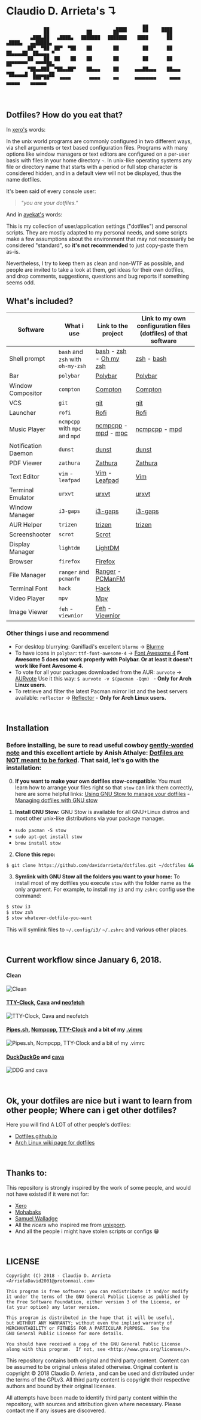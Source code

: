 # Claudio D. Arrieta's ↴

```
              ▄▄                         ▄▄▄▄      ██     ▄▄▄▄                         
              ██              ██        ██▀▀▀      ▀▀     ▀▀██                         
         ▄███▄██   ▄████▄   ███████   ███████    ████       ██       ▄████▄   ▄▄█████▄ 
        ██▀  ▀██  ██▀  ▀██    ██        ██         ██       ██      ██▄▄▄▄██  ██▄▄▄▄ ▀ 
        ██    ██  ██    ██    ██        ██         ██       ██      ██▀▀▀▀▀▀   ▀▀▀▀██▄ 
        ▀██▄▄███  ▀██▄▄██▀    ██▄▄▄     ██      ▄▄▄██▄▄▄    ██▄▄▄   ▀██▄▄▄▄█  █▄▄▄▄▄██ 
          ▀▀▀ ▀▀    ▀▀▀▀       ▀▀▀▀     ▀▀      ▀▀▀▀▀▀▀▀     ▀▀▀▀     ▀▀▀▀▀    ▀▀▀▀▀▀  
```
<br>

## Dotfiles? How do you eat that?

In [xero's](https://github.com/xero/dotfiles) words:

In the unix world programs are commonly configured in two different ways, via shell arguments or text based configuration files. 
Programs with many options like window managers or text editors are configured on a per-user basis with files in your home directory `~`. 
In unix-like operating systems any file or directory name that starts with a period or full stop character is considered hidden, and in a default view will not be displayed, thus the name dotfiles. 

It's been said of every console user: 
> _"you are your dotfiles."_

And in [ayekat's](https://github.com/ayekat/dotfiles) words:

This is my collection of user/application settings ("dotfiles") and personal scripts. They are mostly adapted to my personal needs, and some scripts make a few assumptions about the environment that may not necessarily be considered "standard", so **it's not recommended** to just copy-paste them as-is.

Nevertheless, I try to keep them as clean and non-WTF as possible, and people are invited to take a look at them, get ideas for their own dotfiles, and drop comments, suggestions, questions and bug reports if something seems odd.

## What's included?

|Software   |What i use   |Link to the project   |Link to my own configuration files (dotfiles) of that software   |
|---|---|---|---|
|Shell prompt  |`bash` and `zsh` with `oh-my-zsh` |[bash](https://www.gnu.org/software/bash/) - [zsh](http://www.zsh.org/) - [Oh my zsh](https://github.com/robbyrussell/oh-my-zsh) | [zsh](https://github.com/davidarrieta/dotfiles/blob/master/zsh/.zshrc) - [bash](https://github.com/davidarrieta/dotfiles/tree/master/bash) |
|Bar   |`polybar`   |[Polybar](https://github.com/jaagr/polybar/)   |[Polybar](https://github.com/davidarrieta/dotfiles/blob/master/polybar/.config/polybar/config)   |
|Window Compositor   |`compton`   | [Compton](https://github.com/chjj/compton)  |[Compton](https://github.com/davidarrieta/dotfiles/blob/master/compton/.config/.compton.conf)   |   |   |   |
|VCS | `git` | [git](https://git-scm.com/) | [git](https://github.com/davidarrieta/dotfiles/tree/master/git) |
|Launcher   |`rofi`   |[Rofi](https://github.com/DaveDavenport/rofi)   | [Rofi](https://github.com/davidarrieta/dotfiles/blob/master/rofi/.config/rofi/config)  |   |   |   |
|Music Player   |`ncmpcpp` with `mpc` and `mpd`   |[ncmpcpp](https://github.com/arybczak/ncmpcpp) - [mpd](https://github.com/MusicPlayerDaemon/MPD) - [mpc](https://www.musicpd.org/clients/mpc/)  | [ncmpcpp](https://github.com/davidarrieta/dotfiles/blob/master/ncmpcpp/.ncmpcpp/config) - [mpd](https://github.com/davidarrieta/dotfiles/blob/master/mpd/.mpd/mpd.conf)   | 
|Notification Daemon | `dunst` | [dunst](https://dunst-project.org/) | [dunst](https://github.com/davidarrieta/dotfiles/blob/master/dunst/.config/dunst/dunstrc) | 
|PDF Viewer   |`zathura`   |[Zathura](https://github.com/pwmt/zathura)   |[Zathura](https://github.com/davidarrieta/dotfiles/blob/master/zathura/.config/zathura/zathurarc)   |   |   |   |
|Text Editor   |`vim` - `leafpad`   |[Vim](https://github.com/vim/vim) - [Leafpad](http://tarot.freeshell.org/leafpad/)  |[Vim](https://github.com/davidarrieta/dotfiles/blob/master/vim/.vimrc)   |   |   |   
|Terminal Emulator   | `urxvt`   |[urxvt](http://software.schmorp.de/pkg/rxvt-unicode.html)   | [urxvt](https://github.com/davidarrieta/dotfiles/blob/master/Xresources/Xresources.d/urxvt) |
|Window Manager | `i3-gaps` | [i3-gaps](https://github.com/Airblader/i3) | [i3-gaps](https://github.com/davidarrieta/dotfiles/blob/master/i3/.config/i3/config)
|AUR Helper| `trizen` | [trizen](https://github.com/trizen/trizen) | [trizen](https://github.com/davidarrieta/dotfiles/blob/master/trizen/.config/trizen/trizen.conf) | 
|Screenshooter| `scrot` | [Scrot](https://github.com/dreamer/scrot) |
|Display Manager| `lightdm` | [LightDM](https://freedesktop.org/wiki/Software/LightDM) | 
|Browser    |`firefox`   |[Firefox](https://www.mozilla.org/en-US/firefox/new/)   | 
|File Manager   |`ranger` and `pcmanfm`   |[Ranger](https://github.com/ranger/ranger) - [PCManFM](https://wiki.lxde.org/en/PCManFM)  |   |   |   |   |
|Terminal Font   |`hack`   |[Hack](https://github.com/source-foundry/Hack)   |   |   |   |   |
|Video Player   |`mpv`   |[Mpv](https://github.com/mpv-player/mpv)   |   |   |   |   |
|Image Viewer | `feh` - `viewnior` | [Feh](https://github.com/derf/feh) - [Viewnior](https://github.com/hellosiyan/Viewnior) |

### Other things i use and recommend

* For desktop blurrying: Ganifladi's excellent `blurme` → [Blurme](https://github.com/ganifladi/blurme)
* To have icons in `polybar`: `ttf-font-awesome-4` → [Font Awesome 4](https://aur.archlinux.org/packages/ttf-font-awesome-4/) **Font Awesome 5 does not work properly with Polybar. Or at least it doesn't work like Font Awesome 4.** 
* To vote for all your packages downloaded from the AUR: `aurvote` → [AURvote](https://github.com/archlinuxfr/aurvote) 
Use it this way: ```$ aurvote -v $(pacman -Qqm) ``` - **Only for Arch Linux users.**
* To retrieve and filter the latest Pacman mirror list and the best servers available: `reflector` → [Reflector](https://xyne.archlinux.ca/projects/reflector/) - **Only for Arch Linux users.**

<br>

## Installation

### Before installing, be sure to read useful cowboy [gently-worded note](https://github.com/cowboy/dotfiles#heed-this-critically-important-warning-before-you-install) and this excellent article by Anish Athalye: [Dotfiles are NOT meant to be forked](http://www.anishathalye.com/2014/08/03/managing-your-dotfiles/). That said, let's go with the installation:

0. **If you want to make your own dotfiles stow-compatible:** You must learn how to arrange your files right so that `stow` can link them correctly, here are some helpful links:
[Using GNU Stow to manage your dotfiles](http://brandon.invergo.net/news/2012-05-26-using-gnu-stow-to-manage-your-dotfiles.html) - [Managing dotfiles with GNU stow](https://alexpearce.me/2016/02/managing-dotfiles-with-stow/)

1. **Install GNU Stow:** GNU Stow is available for all GNU+Linux distros and most other unix-like distributions via your package manager.

- `sudo pacman -S stow`
- `sudo apt-get install stow`
- `brew install stow`


2. **Clone this repo:**

```sh
$ git clone https://github.com/davidarrieta/dotfiles.git ~/dotfiles && cd ~/dotfiles
```

3. **Symlink with GNU Stow all the folders you want to your home:** To install most of my dotfiles you execute `stow` with the folder name as the only argument. 
For example, to install my `i3` and my `zshrc` config use the command:

```sh
$ stow i3 
$ stow zsh 
$ stow whatever-dotfile-you-want
```
This will symlink files to `~/.config/i3/` `~/.zshrc` and various other places.

<br>

## Current workflow since January 6, 2018.

#### Clean
![Clean](https://github.com/davidarrieta/dotfiles/blob/master/screenshots/2018-01-05-1515172280_screenshot_1360x768.png)

#### [TTY-Clock](https://github.com/xorg62/tty-clock), [Cava](https://github.com/karlstav/cava) and [neofetch](https://github.com/dylanaraps/neofetch)
![TTY-Clock, Cava and neofetch](https://github.com/davidarrieta/dotfiles/blob/master/screenshots/2018-01-05-1515171432_screenshot_1360x768.png)

#### [Pipes.sh](https://github.com/pipeseroni/pipes.sh), [Ncmpcpp](https://github.com/arybczak/ncmpcpp), [TTY-Clock](https://github.com/xorg62/tty-clock) and a bit of my [.vimrc](https://github.com/davidarrieta/dotfiles/blob/master/vim/.vimrc)
![Pipes.sh, Ncmpcpp, TTY-Clock and a bit of my .vimrc](https://github.com/davidarrieta/dotfiles/blob/master/screenshots/2018-01-05-1515171601_screenshot_1360x768.png)

#### [DuckDuckGo](www.duckduckgo.com) and [cava](https://github.com/karlstav/cava)
![DDG and cava](https://github.com/davidarrieta/dotfiles/blob/master/screenshots/2018-01-05-1515171832_screenshot_1360x768.png)

<br>

## Ok, your dotfiles are nice but i want to learn from other people; Where can i get other dotfiles?

Here you will find A LOT of other people's dotfiles: 
* [Dotfiles.github.io](http://dotfiles.github.io/) 
* [Arch Linux wiki page for dotfiles](https://wiki.archlinux.org/index.php/Dotfiles)

<br>

## Thanks to:

This repository is strongly inspired by the work of some people, and would not have existed if it were not for:

* [Xero](https://github.com/xero) 
* [Mohabaks](https://mohabaks.github.io/)
* [Samuel Walladge](https://swalladge.id.au/)
* All the *ricers* who inspired me from [unixporn](https://www.reddit.com/r/unixporn/).
* And all the people i might have stolen scripts or configs :grin:

<br>

## LICENSE

```
Copyright (C) 2018 - Claudio D. Arrieta <ArrietaDavid2001@protonmail.com>

This program is free software: you can redistribute it and/or modify
it under the terms of the GNU General Public License as published by
the Free Software Foundation, either version 3 of the License, or
(at your option) any later version.

This program is distributed in the hope that it will be useful,
but WITHOUT ANY WARRANTY; without even the implied warranty of
MERCHANTABILITY or FITNESS FOR A PARTICULAR PURPOSE.  See the
GNU General Public License for more details.

You should have received a copy of the GNU General Public License
along with this program.  If not, see <http://www.gnu.org/licenses/>.
```

This repository contains both original and third party content. Content can be assumed to be original unless stated otherwise. Original content is copyright © 2018 Claudio D. Arrieta , and can be used and distributed under the terms of the GPLv3. All third party content is copyright their respective authors and bound by their original licenses.

All attempts have been made to identify third party content within the repository, with sources and attribution given where necessary. Please contact me if any issues are discovered.

